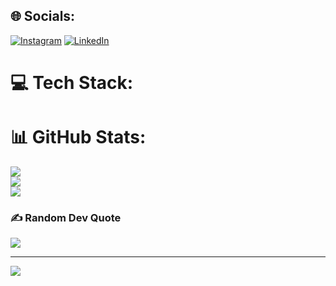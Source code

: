 
## 🌐 Socials:
[![Instagram](https://img.shields.io/badge/Instagram-%23E4405F.svg?logo=Instagram&logoColor=white)](https://instagram.com/https://www.instagram.com/andrecarvaf/) [![LinkedIn](https://img.shields.io/badge/LinkedIn-%230077B5.svg?logo=linkedin&logoColor=white)](https://linkedin.com/in/https://www.linkedin.com/in/andreviniciusc/) 

# 💻 Tech Stack:

# 📊 GitHub Stats:
![](https://github-readme-stats.vercel.app/api?username=andrecarvalhozn&theme=gotham&hide_border=false&include_all_commits=true&count_private=false)<br/>
![](https://github-readme-streak-stats.herokuapp.com/?user=andrecarvalhozn&theme=gotham&hide_border=false)<br/>
![](https://github-readme-stats.vercel.app/api/top-langs/?username=andrecarvalhozn&theme=gotham&hide_border=false&include_all_commits=true&count_private=false&layout=compact)

### ✍️ Random Dev Quote
![](https://quotes-github-readme.vercel.app/api?type=horizontal&theme=radical)

---
[![](https://visitcount.itsvg.in/api?id=andrecarvalhozn&icon=2&color=0)](https://visitcount.itsvg.in)

<!-- Proudly created with GPRM ( https://gprm.itsvg.in ) -->
